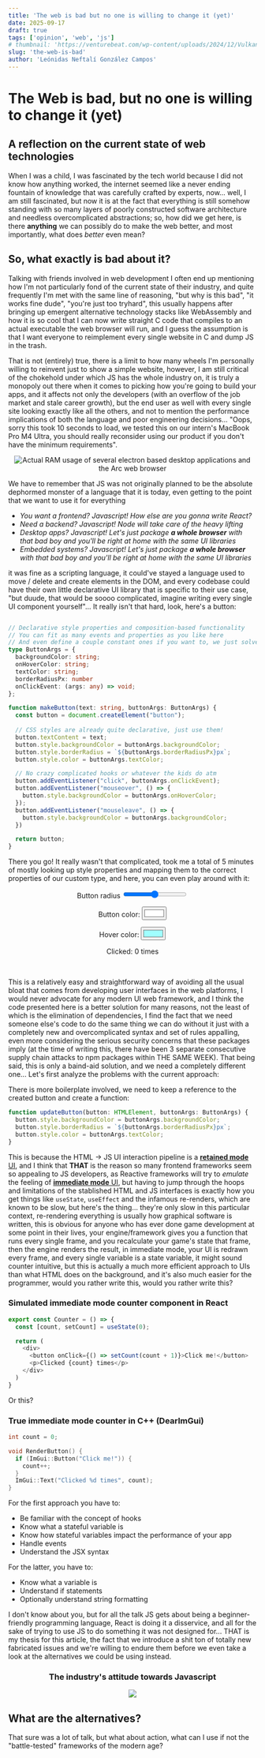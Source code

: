 ```yaml
---
title: 'The web is bad but no one is willing to change it (yet)'
date: 2025-09-17
draft: true
tags: ['opinion', 'web', 'js']
# thumbnail: 'https://venturebeat.com/wp-content/uploads/2024/12/Vulkan-1.4-16by9.jpg?w=1024?w=1200&strip=all'
slug: 'the-web-is-bad'
author: 'Leónidas Neftalí González Campos'
---
```

# The Web is bad, but no one is willing to change it (yet)
## A reflection on the current state of web technologies

When I was a child, I was fascinated by the tech world because I did not know how anything worked, the internet seemed like a never ending fountain of knowledge that was carefully crafted by experts, now... well, I am still fascinated, but now it is at the fact that everything is still somehow standing with so many layers of poorly constructed software architecture and needless overcomplicated abstractions; so, how did we get here, is there **anything** we can possibly do to make the web better, and most importantly, what does *better* even mean?

## So, what exactly is **bad** about it?

Talking with friends involved in web development I often end up mentioning how I'm not particularly fond of the current state of their industry, and quite frequently I'm met with the same line of reasoning, "but why is this bad", "it works fine dude", "you're just too tryhard", this usually happens after bringing up emergent alternative technology stacks like WebAssembly and how it is so cool that I can now write straight C code that compiles to an actual executable the web browser will run, and I guess the assumption is that I want everyone to reimplement every single website in C and dump JS in the trash.

That is not (entirely) true, there is a limit to how many wheels I'm personally willing to reinvent just to show a simple website, however, I am still critical of the chokehold under which JS has the whole industry on, it is truly a monopoly out there when it comes to picking how you're going to build your apps, and it affects not only the developers (with an overflow of the job market and stale career growth), but the end user as well with every single site looking exactly like all the others, and not to mention the performance implications of both the language and poor engineering decisions... "Oops, sorry this took 10 seconds to load, we tested this on our intern's MacBook Pro M4 Ultra, you should really reconsider using our product if you don't have the minimum requirements".

<center>
  <img 
    src="https://i.postimg.cc/kXT7tpN3/Insane-RAM-usage.png" 
    alt="Actual RAM usage of several electron based desktop applications and the Arc web browser"
    style="max-width: 50vw; max-height: 50vh; aspect-ratio: 1 / 1; object-fit: contain;"
  />
</center>


 We have to remember that JS was not originally planned to be the absolute dephormed monster of a language that it is today, even getting to the point that we want to use it for everything


  - *You want a frontend? Javascript! How else are you gonna write React?*
  - *Need a backend? Javascript! Node will take care of the heavy lifting*
  - *Desktop apps? Javascript! Let's just package **a whole browser** with that bad boy and you'll be right at home with the same UI libraries*
  - *Embedded systems? Javascript! Let's just package **a whole browser** with that bad boy and you'll be right at home with the same UI libraries*

it was fine as a scripting language, it could've stayed a language used to move / delete and create elements in the DOM, and every codebase could have their own little declarative UI library that is specific to their use case, "but duude, that would be soooo complicated, imagine writing every single UI component yourself"... It really isn't that hard, look, here's a button:

```ts

// Declarative style properties and composition-based functionality
// You can fit as many events and properties as you like here
// And even define a couple constant ones if you want to, we just solved CSS
type ButtonArgs = {
  backgroundColor: string;
  onHoverColor: string;
  textColor: string;
  borderRadiusPx: number
  onClickEvent: (args: any) => void;
};

function makeButton(text: string, buttonArgs: ButtonArgs) {
  const button = document.createElement("button");
  
  // CSS styles are already quite declarative, just use them!
  button.textContent = text;
  button.style.backgroundColor = buttonArgs.backgroundColor;
  button.style.borderRadius = `${buttonArgs.borderRadiusPx}px`;
  button.style.color = buttonArgs.textColor;

  // No crazy complicated hooks or whatever the kids do atm
  button.addEventListener("click", buttonArgs.onClickEvent);
  button.addEventListener("mouseover", () => {
    button.style.backgroundColor = buttonArgs.onHoverColor;
  });
  button.addEventListener("mouseleave", () => {
    button.style.backgroundColor = buttonArgs.backgroundColor;
  })

  return button;
}
```

There you go! It really wasn't that complicated, took me a total of 5 minutes of mostly looking up style properties and mapping them to the correct properties of our custom type, and here, you can even play around with it:
<center>
<div id="root">

  <div class="slidecontainer">
    <label for="radiusRange">
      Button radius
    </label>
    <input type="range" min="1" max="100" value="50" class="slider" id="radiusRange">
  </div>
  
  <label for="backColor">Button color:</label>
  <input type="color" id="backColor" value="#ffffff">
  
  <label for="hoverColor">Hover color:</label>
  <input type="color" id="hoverColor" value="#a0ffff">
  <p id="clickedLabel"> Clicked: 0 times </p>

</div>
</center>

<script>
function makeButton(text, buttonArgs) {
  const button = document.createElement("button");
  
  // CSS styles are already quite declarative, just use them!
  button.textContent = text;
  button.style.border = "1px";
  button.style.backgroundColor = buttonArgs.backgroundColor;
  button.style.borderRadius = `${buttonArgs.borderRadiusPx}px`;
  button.style.color = buttonArgs.textColor;

  // No crazy complicated hooks or whatever the kids do atm
  button.addEventListener("click", buttonArgs.onClickEvent);
  button.addEventListener("mouseover", () => {
    button.style.backgroundColor = buttonArgs.onHoverColor;
  });
  button.addEventListener("mouseleave", () => {
    button.style.backgroundColor = buttonArgs.backgroundColor;
  })

  return button;
}

function updateButton(button, buttonArgs) {
  button.style.backgroundColor = buttonArgs.backgroundColor;
  button.style.borderRadius = `${buttonArgs.borderRadiusPx}px`;
  button.style.color = buttonArgs.textColor;
}

let clicked = 0;
let buttonData = {
  backgroundColor: backColor.value,
  onHoverColor: hoverColor.value,
  textColor: "black",
  borderRadiusPx: radiusRange.value / 10,
  onClickEvent: (args) => {
   clicked++;
   clickedLabel.innerHTML = `Clicked ${clicked} times`
  }
};

let button = makeButton("Hi there", buttonData);
document.getElementById("radiusRange").oninput = function () {
  buttonData.borderRadiusPx = this.value / 10;
  updateButton(button, buttonData);
}

document.getElementById("backColor").oninput= function () {
  buttonData.backgroundColor = this.value;
  updateButton(button, buttonData);
}

document.getElementById("hoverColor").oninput= function () {
  buttonData.onHoverColor = this.value;
  updateButton(button, buttonData);
}


root.appendChild(button);
</script>
<br/>

This is a relatively easy and straightforward way of avoiding all the usual bloat that comes from developing user interfaces in the web platforms, I would never advocate for any modern UI web framework, and I think the code presented here is a better solution for many reasons, not the least of which is the elimination of dependencies, I find the fact that we need someone else's code to do the same thing we can do without it just with a completely new and overcomplicated syntax and set of rules appalling, even more considering the serious security concerns that these packages imply (at the time of writing this, there have been 3 separate consecutive supply chain attacks to npm packages within THE SAME WEEK).
That being said, this is only a baind-aid solution, and we need a completely different one... Let's first analyze the problems with the current approach:

There is more boilerplate involved, we need to keep a reference to the created button and create a function:

```ts
function updateButton(button: HTMLElement, buttonArgs: ButtonArgs) {
  button.style.backgroundColor = buttonArgs.backgroundColor;
  button.style.borderRadius = `${buttonArgs.borderRadiusPx}px`;
  button.style.color = buttonArgs.textColor;
}
```
This is because the HTML -> JS UI interaction pipeline is a [**retained mode** UI](https://learn.microsoft.com/en-us/windows/win32/learnwin32/retained-mode-versus-immediate-mode), and I think that **THAT** is the reason so many frontend frameworks seem so appealing to JS developers, as Reactive frameworks will try to *emulate* the feeling of [**immediate mode** UI](https://learn.microsoft.com/en-us/windows/win32/learnwin32/retained-mode-versus-immediate-mode), but having to jump through the hoops and limitations of the stablished HTML and JS interfaces is exactly how you get things like `useState`, `useEffect` and the infamous re-renders, which are known to be slow, but here's the thing... they're only slow in this particular context, re-rendering everything is usually how graphical software is written, this is obvious for anyone who has ever done game development at some point in their lives, your engine/framework gives you a function that runs every single frame, and you recalculate your game's state that frame, then the engine renders the result, in immediate mode, your UI is redrawn every frame, and every single variable is a state variable, it might sound counter intuitive, but this is actually a much more efficient approach to UIs than what HTML does on the background, and it's also much easier for the programmer, would you rather write this, would you rather write this?

### Simulated immediate mode counter component in React
```ts
export const Counter = () => {
  const [count, setCount] = useState(0);

  return (
    <div>
      <button onClick={() => setCount(count + 1)}>Click me!</button>
      <p>Clicked {count} times</p>
    </div>
  )
}
```

Or this?

### True immediate mode counter in C++ (DearImGui)
```cpp
int count = 0;

void RenderButton() {
  if (ImGui::Button("Click me!")) {
    count++;
  }
  ImGui::Text("Clicked %d times", count);
}
```

For the first approach you have to:
- Be familiar with the concept of hooks
- Know what a stateful variable is
- Know how stateful variables impact the performance of your app
- Handle events
- Understand the JSX syntax

For the latter, you have to:
- Know what a variable is
- Understand if statements
- Optionally understand string formatting

I don't know about you, but for all the talk JS gets about being a beginner-friendly programming language, React is doing it a disservice, and all for the sake of trying to use JS to do something it was not designed for... THAT is my thesis for this article, the fact that we introduce a shit ton of totally new fabricated issues and we're willing to endure them before we even take a look at the alternatives we could be using instead.

<center>
  <h3>The industry's attitude towards Javascript</h3>
  <img 
    src="https://media.istockphoto.com/id/177274989/photo/brute-force.jpg?s=612x612&w=0&k=20&c=l2FuhygvCLFy9s_0NJU-UaHHTent0Wn90CryUEVaXsc=" 
    style="max-width: 50vw; max-height: 50vh; aspect-ratio: 1 / 1; object-fit: contain;"
  />
</center>

## What are the alternatives?
That sure was a lot of talk, but what about action, what can I use if not the "battle-tested" frameworks of the modern age?

